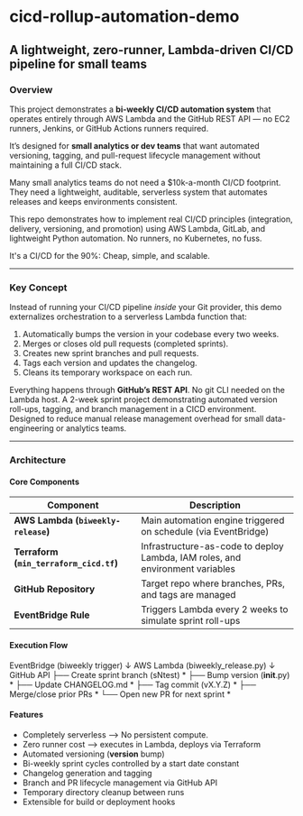 # cicd-rollup-automation-demo
## A lightweight, zero-runner, Lambda-driven CI/CD pipeline for small teams

### Overview
This project demonstrates a **bi-weekly CI/CD automation system** that operates entirely through AWS Lambda and the GitHub REST API — no EC2 runners, Jenkins, or GitHub Actions runners required.

It’s designed for **small analytics or dev teams** that want automated versioning, tagging, and pull-request lifecycle management without maintaining a full CI/CD stack.

Many small analytics teams do not need a $10k-a-month CI/CD footprint. They need a lightweight, auditable, serverless system that automates releases and keeps environments consistent.

This repo demonstrates how to implement real CI/CD principles (integration, delivery, versioning, and promotion) using AWS Lambda, GitLab, and lightweight Python automation. No runners, no Kubernetes, no fuss.

It's a CI/CD for the 90%: Cheap, simple, and scalable. 

---

### Key Concept
Instead of running your CI/CD pipeline *inside* your Git provider, this demo externalizes orchestration to a serverless Lambda function that:

1. Automatically bumps the version in your codebase every two weeks.
2. Merges or closes old pull requests (completed sprints).
3. Creates new sprint branches and pull requests.
4. Tags each version and updates the changelog.
5. Cleans its temporary workspace on each run.

Everything happens through **GitHub’s REST API**. No git CLI needed on the Lambda host.
A 2-week sprint project demonstrating automated version roll-ups, tagging, and branch management in a CICD environment. Designed to reduce manual release management overhead for small data-engineering or analytics teams.

---

### Architecture
#### Core Components

| Component                               | Description                                                                   |
| --------------------------------------- | ----------------------------------------------------------------------------- |
| **AWS Lambda (`biweekly-release`)**     | Main automation engine triggered on schedule (via EventBridge)                |
| **Terraform (`min_terraform_cicd.tf`)** | Infrastructure-as-code to deploy Lambda, IAM roles, and environment variables |
| **GitHub Repository**                   | Target repo where branches, PRs, and tags are managed                         |
| **EventBridge Rule**                    | Triggers Lambda every 2 weeks to simulate sprint roll-ups                     |

#### Execution Flow
EventBridge (biweekly trigger)
        ↓
AWS Lambda (biweekly_release.py)
        ↓
GitHub API
  ├── Create sprint branch (sNtest) \*
  ├── Bump version (__init__.py) \*
  ├── Update CHANGELOG.md \*
  ├── Tag commit (vX.Y.Z) \*
  ├── Merge/close prior PRs \*
  └── Open new PR for next sprint \*

#### Features
* Completely serverless --> No persistent compute.
* Zero runner cost --> executes in Lambda, deploys via Terraform
* Automated versioning (__version__ bump)
* Bi-weekly sprint cycles controlled by a start date constant
* Changelog generation and tagging
* Branch and PR lifecycle management via GitHub API
* Temporary directory cleanup between runs
* Extensible for build or deployment hooks

